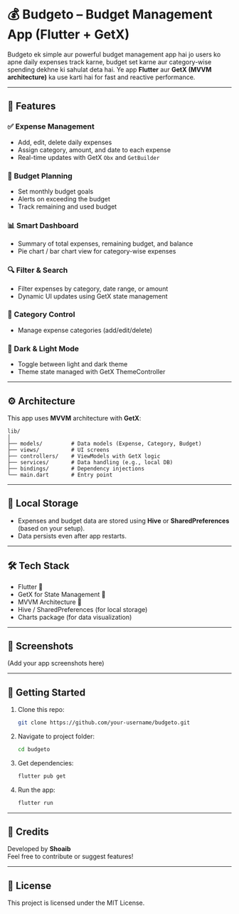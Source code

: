 # 💰 Budgeto – Budget Management App (Flutter + GetX)

Budgeto ek simple aur powerful budget management app hai jo users ko apne daily expenses track karne, budget set karne aur category-wise spending dekhne ki sahulat deta hai. Ye app **Flutter** aur **GetX (MVVM architecture)** ka use karti hai for fast and reactive performance.

---

## 📱 Features

### ✅ Expense Management
- Add, edit, delete daily expenses
- Assign category, amount, and date to each expense
- Real-time updates with GetX `Obx` and `GetBuilder`

### 🏦 Budget Planning
- Set monthly budget goals
- Alerts on exceeding the budget
- Track remaining and used budget

### 📊 Smart Dashboard
- Summary of total expenses, remaining budget, and balance
- Pie chart / bar chart view for category-wise expenses

### 🔍 Filter & Search
- Filter expenses by category, date range, or amount
- Dynamic UI updates using GetX state management

### 📂 Category Control
- Manage expense categories (add/edit/delete)

### 🌙 Dark & Light Mode
- Toggle between light and dark theme
- Theme state managed with GetX ThemeController

---

## ⚙️ Architecture

This app uses **MVVM** architecture with **GetX**:

```
lib/
│
├── models/         # Data models (Expense, Category, Budget)
├── views/          # UI screens
├── controllers/    # ViewModels with GetX logic
├── services/       # Data handling (e.g., local DB)
├── bindings/       # Dependency injections
└── main.dart       # Entry point
```

---

## 💾 Local Storage

- Expenses and budget data are stored using **Hive** or **SharedPreferences** (based on your setup).
- Data persists even after app restarts.

---

## 🛠️ Tech Stack

- Flutter 💙
- GetX for State Management 🚀
- MVVM Architecture 🧠
- Hive / SharedPreferences (for local storage)
- Charts package (for data visualization)

---

## 📸 Screenshots

(Add your app screenshots here)

---

## 🚀 Getting Started

1. Clone this repo:
   ```bash
   git clone https://github.com/your-username/budgeto.git
   ```
2. Navigate to project folder:
   ```bash
   cd budgeto
   ```
3. Get dependencies:
   ```bash
   flutter pub get
   ```
4. Run the app:
   ```bash
   flutter run
   ```

---

## 🙌 Credits

Developed by **Shoaib**  
Feel free to contribute or suggest features!

---

## 📃 License

This project is licensed under the MIT License.

